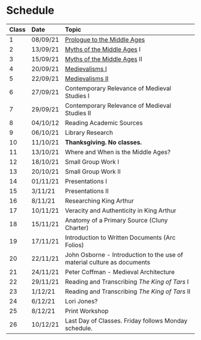 # Schedule

| Class | Date | Topic |
| :--- | :--- | :--- |
| 1 | 08/09/21 | [Prologue to the Middle Ages](detailed-schedule.md#class-1-introduction) |
| 2 | 13/09/21 | [Myths of the Middle Ages](detailed-schedule.md#class-2-and-3-myths-of-the-middle-ages) I |
| 3 | 15/09/21 | [Myths of the Middle Ages](detailed-schedule.md#class-2-and-3-myths-of-the-middle-ages) II |
| 4 | 20/09/21 | [Medievalisms I](detailed-schedule.md#class-4-what-are-medievalisms) |
| 5 | 22/09/21 | [Medievalisms II](detailed-schedule.md#class-5-how-is-medieval-studies-a-medievalism) |
| 6 | 27/09/21 | Contemporary Relevance of Medieval Studies I |
| 7 | 29/09/21 | Contemporary Relevance of Medieval Studies II |
| 8 | 04/10/12 | Reading Academic Sources |
| 9 | 06/10/21 | Library Research |
| 10 | 11/10/21 | **Thanksgiving. No classes.**  |
| 11 | 13/10/21 | Where and When is the Middle Ages? |
| 12 | 18/10/21 | Small Group Work I |
| 13 | 20/10/21 | Small Group Work II |
| 14 | 01/11/21 | Presentations I |
| 15 | 3/11/21 | Presentations II |
| 16 | 8/11/21 | Researching King Arthur |
| 17 | 10/11/21 | Veracity and Authenticity in King Arthur |
| 18 | 15/11/21 | Anatomy of a Primary Source \(Cluny Charter\) |
| 19 | 17/11/21 | Introduction to Written Documents \(Arc Folios\) |
| 20 | 22/11/21 | John Osborne - Introduction to the use of material culture as documents |
| 21 | 24/11/21 | Peter Coffman - Medieval Architecture |
| 22 | 29/11/21 | Reading and Transcribing _The King of Tars_ I |
| 23 | 1/12/21 | Reading and Transcribing _The King of Tars_ II |
| 24 | 6/12/21 | Lori Jones? |
| 25 | 8/12/21 | Print Workshop |
| 26 | 10/12/21 | Last Day of Classes. Friday follows Monday schedule.  |

